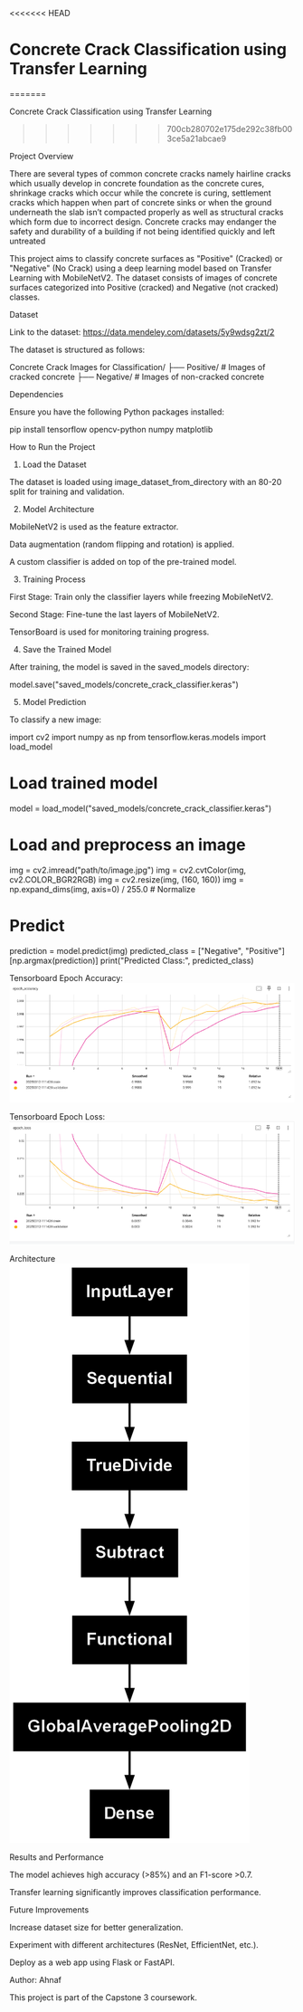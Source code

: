 <<<<<<< HEAD
# Concrete Crack Classification using Transfer Learning
=======



Concrete Crack Classification using Transfer Learning
>>>>>>> 700cb280702e175de292c38fb003ce5a21abcae9

Project Overview

There are several types of common concrete cracks namely hairline cracks which
usually develop in concrete foundation as the concrete cures, shrinkage cracks which
occur while the concrete is curing, settlement cracks which happen when part of
concrete sinks or when the ground underneath the slab isn’t compacted properly as
well as structural cracks which form due to incorrect design.
Concrete cracks may endanger the safety and durability of a building if not being
identified quickly and left untreated

This project aims to classify concrete surfaces as "Positive" (Cracked) or "Negative" (No Crack) using a deep learning model based on Transfer Learning with MobileNetV2. The dataset consists of images of concrete surfaces categorized into Positive (cracked) and Negative (not cracked) classes.

Dataset

Link to the dataset:
https://data.mendeley.com/datasets/5y9wdsg2zt/2

The dataset is structured as follows:

Concrete Crack Images for Classification/
├── Positive/  # Images of cracked concrete
├── Negative/  # Images of non-cracked concrete

Dependencies

Ensure you have the following Python packages installed:

pip install tensorflow opencv-python numpy matplotlib

How to Run the Project

1. Load the Dataset

The dataset is loaded using image_dataset_from_directory with an 80-20 split for training and validation.

2. Model Architecture

MobileNetV2 is used as the feature extractor.

Data augmentation (random flipping and rotation) is applied.

A custom classifier is added on top of the pre-trained model.

3. Training Process

First Stage: Train only the classifier layers while freezing MobileNetV2.

Second Stage: Fine-tune the last layers of MobileNetV2.

TensorBoard is used for monitoring training progress.

4. Save the Trained Model

After training, the model is saved in the saved_models directory:

model.save("saved_models/concrete_crack_classifier.keras")

5. Model Prediction

To classify a new image:

import cv2
import numpy as np
from tensorflow.keras.models import load_model

# Load trained model
model = load_model("saved_models/concrete_crack_classifier.keras")

# Load and preprocess an image
img = cv2.imread("path/to/image.jpg")
img = cv2.cvtColor(img, cv2.COLOR_BGR2RGB)
img = cv2.resize(img, (160, 160))
img = np.expand_dims(img, axis=0) / 255.0  # Normalize

# Predict
prediction = model.predict(img)
predicted_class = ["Negative", "Positive"][np.argmax(prediction)]
print("Predicted Class:", predicted_class)

Tensorboard Epoch Accuracy:
![alt text](<Epoch Accuracy.png>)



Tensorboard Epoch Loss:
![alt text](<Epoch Loss.png>)


Architecture
![alt text](modelarci.png)

Results and Performance

The model achieves high accuracy (>85%) and an F1-score >0.7.

Transfer learning significantly improves classification performance.

Future Improvements

Increase dataset size for better generalization.

Experiment with different architectures (ResNet, EfficientNet, etc.).

Deploy as a web app using Flask or FastAPI.

Author: Ahnaf

This project is part of the Capstone 3 coursework.

